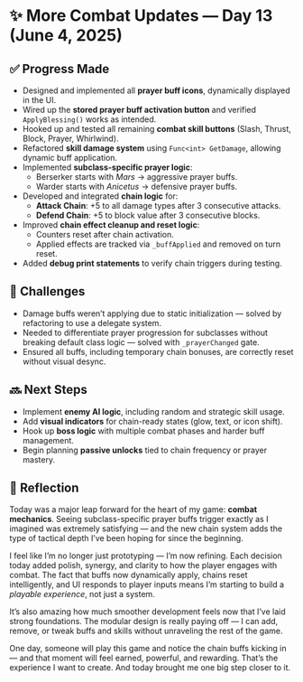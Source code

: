 # ✨ More Combat Updates — Day 13 (June 4, 2025)

## ✅ Progress Made
- Designed and implemented all **prayer buff icons**, dynamically displayed in the UI.
- Wired up the **stored prayer buff activation button** and verified `ApplyBlessing()` works as intended.
- Hooked up and tested all remaining **combat skill buttons** (Slash, Thrust, Block, Prayer, Whirlwind).
- Refactored **skill damage system** using `Func<int> GetDamage`, allowing dynamic buff application.
- Implemented **subclass-specific prayer logic**:
  - Berserker starts with *Mars* → aggressive prayer buffs.
  - Warder starts with *Anicetus* → defensive prayer buffs.
- Developed and integrated **chain logic** for:
  - **Attack Chain**: +5 to all damage types after 3 consecutive attacks.
  - **Defend Chain**: +5 to block value after 3 consecutive blocks.
- Improved **chain effect cleanup and reset logic**:
  - Counters reset after chain activation.
  - Applied effects are tracked via `_buffApplied` and removed on turn reset.
- Added **debug print statements** to verify chain triggers during testing.

## 🧱 Challenges
- Damage buffs weren’t applying due to static initialization — solved by refactoring to use a delegate system.
- Needed to differentiate prayer progression for subclasses without breaking default class logic — solved with `_prayerChanged` gate.
- Ensured all buffs, including temporary chain bonuses, are correctly reset without visual desync.

## 🔜 Next Steps
- Implement **enemy AI logic**, including random and strategic skill usage.
- Add **visual indicators** for chain-ready states (glow, text, or icon shift).
- Hook up **boss logic** with multiple combat phases and harder buff management.
- Begin planning **passive unlocks** tied to chain frequency or prayer mastery.

## 💬 Reflection
Today was a major leap forward for the heart of my game: **combat mechanics**. Seeing subclass-specific prayer buffs trigger exactly as I imagined was extremely satisfying — and the new chain system adds the type of tactical depth I’ve been hoping for since the beginning.

I feel like I’m no longer just prototyping — I’m now refining. Each decision today added polish, synergy, and clarity to how the player engages with combat. The fact that buffs now dynamically apply, chains reset intelligently, and UI responds to player inputs means I’m starting to build a *playable experience*, not just a system.

It’s also amazing how much smoother development feels now that I’ve laid strong foundations. The modular design is really paying off — I can add, remove, or tweak buffs and skills without unraveling the rest of the game.

One day, someone will play this game and notice the chain buffs kicking in — and that moment will feel earned, powerful, and rewarding. That’s the experience I want to create. And today brought me one big step closer to it.
